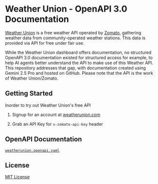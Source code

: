 # Weather Union - OpenAPI 3.0 Documentation

[Weather Union](https://www.weatherunion.com/) is a free weather API operated by [Zomato](https://zomato.com), gathering weather data from community-operated weather stations. This data is provided via API for free under fair use.

While the Weather Union dashboard offers documentation, no structured OpenAPI 3.0 documentation existed for structured access for example, to help AI agents better understand the API to make use of this Weather API. This repository addresses that gap, with documentation created using Gemini 2.5 Pro and hosted on GitHub. Please note that the API is the work of Weather Union/Zomato.

## Getting Started

Inorder to try out Weather Union's free API

1. Signup for an account at [weatherunion.com](https://www.weatherunion.com/)

2. Grab an API Key for `x-zomato-api-key` header

## OpenAPI Documentation

[`weatherunion.openapi.yaml`](./weatherunion.openapi.yaml)

## License

[MIT License](./LICENSE)
